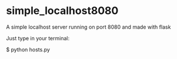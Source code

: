 # simple_localhost8080
A simple localhost server running on port 8080 and made with flask

Just type in your terminal:

$ python hosts.py
